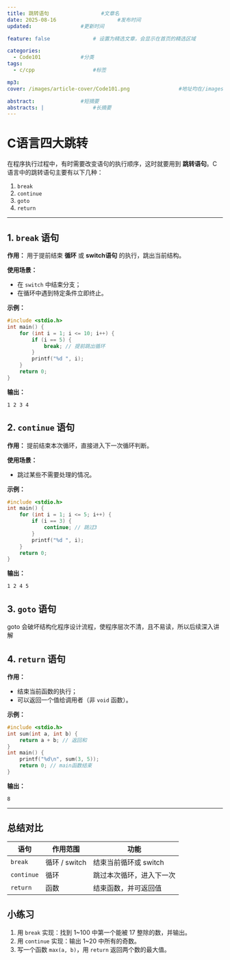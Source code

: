 ```yaml
---
title: 跳转语句					#文章名
date: 2025-08-16					#发布时间
updated: 				#更新时间

feature: false   			# 设置为精选文章，会显示在首页的精选区域

categories: 
  - Code101   			#分类
tags:
  - c/cpp					#标签

mp3: 
cover: /images/article-cover/Code101.png				#地址均在/images/article-cover/··（规范命名，/文章名）

abstract: 				#短摘要 
abstracts: |				#长摘要
---
```


# C语言四大跳转

在程序执行过程中，有时需要改变语句的执行顺序，这时就要用到 **跳转语句**。C语言中的跳转语句主要有以下几种：

1. `break`
2. `continue`
3. `goto`
4. `return`

------

## 1. `break` 语句

**作用：**
 用于提前结束 **循环** 或 **switch语句** 的执行，跳出当前结构。

**使用场景：**

- 在 `switch` 中结束分支；
- 在循环中遇到特定条件立即终止。

**示例：**

```c
#include <stdio.h>
int main() {
    for (int i = 1; i <= 10; i++) {
        if (i == 5) {
            break; // 提前跳出循环
        }
        printf("%d ", i);
    }
    return 0;
}
```

**输出：**

```
1 2 3 4
```

## 2. `continue` 语句

**作用：**
 提前结束本次循环，直接进入下一次循环判断。

**使用场景：**

- 跳过某些不需要处理的情况。

**示例：**

```c
#include <stdio.h>
int main() {
    for (int i = 1; i <= 5; i++) {
        if (i == 3) {
            continue; // 跳过3
        }
        printf("%d ", i);
    }
    return 0;
}
```

**输出：**

```
1 2 4 5
```

## 3. `goto` 语句

goto 会破坏结构化程序设计流程，使程序层次不清，且不易读，所以后续深入讲解

## 4. `return` 语句

**作用：**

- 结束当前函数的执行；
- 可以返回一个值给调用者（非 `void` 函数）。

**示例：**

```c
#include <stdio.h>
int sum(int a, int b) {
    return a + b; // 返回和
}
int main() {
    printf("%d\n", sum(3, 5));
    return 0; // main函数结束
}
```

**输出：**

```
8
```

------

## 总结对比

| 语句       | 作用范围      | 功能                     |
| ---------- | ------------- | ------------------------ |
| `break`    | 循环 / switch | 结束当前循环或 switch    |
| `continue` | 循环          | 跳过本次循环，进入下一次 |
| `return`   | 函数          | 结束函数，并可返回值     |

## 小练习

1. 用 `break` 实现：找到 1~100 中第一个能被 17 整除的数，并输出。
2. 用 `continue` 实现：输出 1~20 中所有的奇数。
3. 写一个函数 `max(a, b)`，用 `return` 返回两个数的最大值。